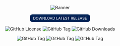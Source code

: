 <p align="center">
  <img src="https://github.com/glitched-nx/blue_pack_NX/raw/blue_pack/.blue_pack_Wiki\main_pix\blue_aio_wall_banner.png?raw=true" alt="Banner">
</p>

<div align="center">

  <a href="https://github.com/glitched-nx/blue_pack_NX/releases/latest" style="background-color: #002255; color: white; padding: 5px 10px; text-align: center; text-decoration: none; display: inline-block; border-radius: 8px; font-size: 12px;">DOWNLOAD LATEST RELEASE</a>
</div>

<p align="center">
  <img src="https://img.shields.io/github/license/Atmosphere-NX/Atmosphere?style=plastic&labelColor=%23abc4ff&color=%230d3ce6" alt="GitHub License">
  <img alt="GitHub Tag" src="https://img.shields.io/github/v/tag/glitched-nx/blue_pack_nx?style=plastic&logoSize=auto&label=blue pack NX&labelColor=%23abc4ff&color=%230d3ce6">
 <img src="https://img.shields.io/github/downloads/glitched-nx/blue_pack_nx/total?style=plastic&label=blue pack NX Downloads&labelColor=%23abc4ff&color=%230d3ce6" alt="GitHub Downloads">  
</p>
<p align="center">
<img alt="GitHub Tag" src="https://img.shields.io/github/v/tag/glitched-nx/atmosphere_blue?style=plastic&logoSize=auto&label=atmosph%C3%A8re%20blue&labelColor=%23abc4ff&color=%230d3ce6"> 
<img alt="GitHub Tag" src="https://img.shields.io/github/v/tag/CTCaer/hekate?style=plastic&logoSize=auto&label=hekate&labelColor=%23abc4ff&color=%230d3ce6">
<img alt="GitHub Tag" src="https://img.shields.io/github/v/tag/THZoria/NX_Firmware?style=plastic&logoSize=auto&label=NX Firmware&labelColor=%23abc4ff&color=%230d3ce6">
</p>
